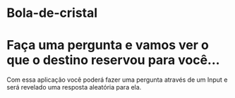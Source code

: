 # Bola-de-cristal

<h1> Faça uma pergunta e vamos ver o que o destino reservou para você... </h1>

Com essa aplicação você poderá fazer uma pergunta através de um Input e será revelado uma resposta aleatória para ela.

